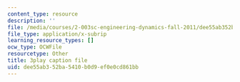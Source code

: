 ```yaml
---
content_type: resource
description: ''
file: /media/courses/2-003sc-engineering-dynamics-fall-2011/dee55ab352ba5410b0d9ef0e0cd861bb_jROTMB142T0.vtt
file_type: application/x-subrip
learning_resource_types: []
ocw_type: OCWFile
resourcetype: Other
title: 3play caption file
uid: dee55ab3-52ba-5410-b0d9-ef0e0cd861bb
---
```


